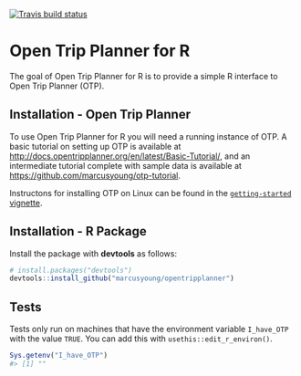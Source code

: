 
[![Travis build
status](https://travis-ci.org/ITSLeeds/opentripplanner.svg?branch=master)](https://travis-ci.org/ITSLeeds/opentripplanner)

<!-- README.md is generated from README.Rmd. Please edit that file -->

# Open Trip Planner for R

The goal of Open Trip Planner for R is to provide a simple R interface
to Open Trip Planner (OTP).

## Installation - Open Trip Planner

To use Open Trip Planner for R you will need a running instance of OTP.
A basic tutorial on setting up OTP is available at
<http://docs.opentripplanner.org/en/latest/Basic-Tutorial/>, and an
intermediate tutorial complete with sample data is available at
<https://github.com/marcusyoung/otp-tutorial>.

Instructons for installing OTP on Linux can be found in the
[`getting-started`
vignette](https://github.com/ITSLeeds/opentripplanner/blob/master/vignettes/getting_started.Rmd).

## Installation - R Package

Install the package with **devtools** as follows:

``` r
# install.packages("devtools")
devtools::install_github("marcusyoung/opentripplanner")
```

## Tests

Tests only run on machines that have the environment variable
`I_have_OTP` with the value `TRUE`. You can add this with
`usethis::edit_r_environ()`.

``` r
Sys.getenv("I_have_OTP")
#> [1] ""
```
